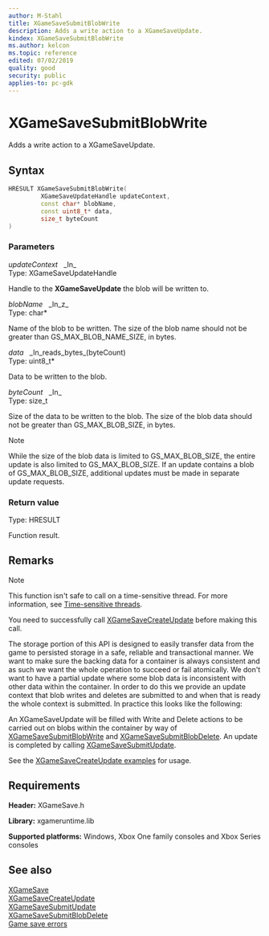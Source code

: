 ```yaml
---
author: M-Stahl
title: XGameSaveSubmitBlobWrite
description: Adds a write action to a XGameSaveUpdate.
kindex: XGameSaveSubmitBlobWrite
ms.author: kelcon
ms.topic: reference
edited: 07/02/2019
quality: good
security: public
applies-to: pc-gdk
---
```


# XGameSaveSubmitBlobWrite  

Adds a write action to a XGameSaveUpdate.  

## Syntax  
  
```cpp
HRESULT XGameSaveSubmitBlobWrite(  
         XGameSaveUpdateHandle updateContext,  
         const char* blobName,  
         const uint8_t* data,  
         size_t byteCount  
)  
```  
  
### Parameters  
  
*updateContext* &nbsp;&nbsp;\_In\_  
Type: XGameSaveUpdateHandle  

  
Handle to the **XGameSaveUpdate** the blob will be written to.  


*blobName* &nbsp;&nbsp;\_In\_z\_  
Type: char*  

  
Name of the blob to be written. The size of the blob name should not be greater than GS_MAX_BLOB_NAME_SIZE, in bytes.  


*data* &nbsp;&nbsp;\_In\_reads\_bytes\_(byteCount)  
Type: uint8_t*  

  
Data to be written to the blob.  


*byteCount* &nbsp;&nbsp;\_In\_  
Type: size_t  

  
Size of the data to be written to the blob.  The size of the blob data should not be greater than GS_MAX_BLOB_SIZE, in bytes.  
> [!NOTE]
> While the size of the blob data is limited to GS_MAX_BLOB_SIZE, the entire update is also limited to GS_MAX_BLOB_SIZE. If an update contains a blob of GS_MAX_BLOB_SIZE, additional updates must be made in separate update requests.  


  
### Return value
Type: HRESULT
  
Function result.  
  
## Remarks  
  > [!NOTE]
> This function isn't safe to call on a time-sensitive thread. For more information, see [Time-sensitive threads](../../../../system/overviews/time-sensitive-threads.md).  
  
You need to successfully call [XGameSaveCreateUpdate](xgamesavecreateupdate.md) before making this call.  

The storage portion of this API is designed to easily transfer data from the game to persisted storage in a safe, reliable and transactional manner. We want to make sure the backing data for a container is always consistent and as such we want the whole operation to succeed or fail atomically. We don't want to have a partial update where some blob data is inconsistent with other data within the container. In order to do this we provide an update context that blob writes and deletes are submitted to and when that is ready the whole context is submitted. In practice this looks like the following:
 
An XGameSaveUpdate will be filled with Write and Delete actions to be carried out on blobs within the container by way of [XGameSaveSubmitBlobWrite](xgamesavesubmitblobwrite.md) and [XGameSaveSubmitBlobDelete](xgamesavesubmitblobdelete.md). An update is completed by calling [XGameSaveSubmitUpdate](xgamesavesubmitupdate.md).
  
See the [XGameSaveCreateUpdate examples](xgamesavecreateupdate.md#example) for usage.
  
## Requirements  
  
**Header:** XGameSave.h
  
**Library:** xgameruntime.lib  
  
**Supported platforms:** Windows, Xbox One family consoles and Xbox Series consoles  
  
## See also  
[XGameSave](../xgamesave_members.md)  
[XGameSaveCreateUpdate](xgamesavecreateupdate.md)  
[XGameSaveSubmitUpdate](xgamesavesubmitupdate.md)  
[XGameSaveSubmitBlobDelete](xgamesavesubmitblobdelete.md)  
[Game save errors](../../../../system/overviews/game-save/game-saves-errors.md)